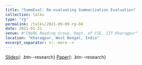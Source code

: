 ```yaml
---
title: "SummEval: Re-evaluating Summarization Evaluation"
collection: talks
type: "rg"
permalink: /talks/2021-09-09-rg-04
date: 2021-01-21
venue: #"CNeRG Reading Group, Dept. of CSE, IIT Kharagpur"
location: "Kharagpur, West Bengal, India"
excerpt_separator: <!--more-->
---
```


<!--more-->
[Slides](https://docs.google.com/presentation/d/e/2PACX-1vTbmzIu7TBEyZvRoZZWSvuNqjQsoAckhWd_7K4rtrKNFTjHTD7RQWhEfanTajUtb4-5eW22Svpt7HnN/pub?start=false&loop=false&delayms=3000){: .btn--research} [Paper](https://direct.mit.edu/tacl/article/doi/10.1162/tacl_a_00373/100686/SummEval-Re-evaluating-Summarization-Evaluation/){: .btn--research}
